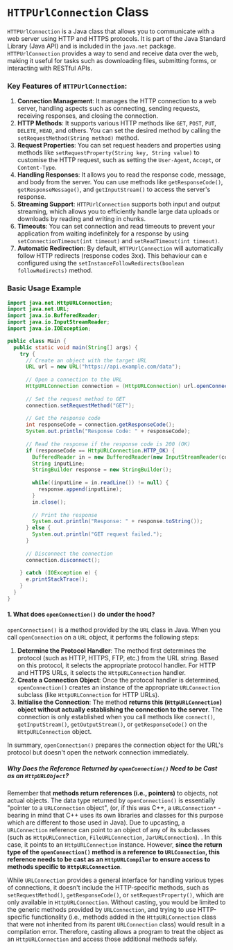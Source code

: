 # `HTTPUrlConnection` Class

`HTTPUrlConnection` is a Java class that allows you to communicate with a web server using HTTP and HTTPS protocols. It is part of the Java Standard Library (Java API) and is included in the `java.net` package. `HTTPUrlConnection` provides a way to send and receive data over the web, making it useful for tasks such as downloading files, submitting forms, or interacting with RESTful APIs.

### Key Features of `HTTPUrlConnection`:

1. **Connection Management**: It manages the HTTP connection to a web server, handling aspects such as connecting, sending requests, receiving responses, and closing the connection.
2. **HTTP Methods**: It supports various HTTP methods like `GET`, `POST`, `PUT`, `DELETE`, `HEAD`, and others. You can set the desired method by calling the `setRequestMethod(String method)` method.
3. **Request Properties**: You can set request headers and properties using methods like `setRequestProperty(String key, String value)` to customise the HTTP request, such as setting the `User-Agent`, `Accept`, or `Content-Type`.
4. **Handling Responses**: It allows you to read the response code, message, and body from the server. You can use methods like `getResponseCode()`, `getResponseMessage()`, and `getInputStream()` to access the server's response.
5. **Streaming Support**: `HTTPUrlConnection` supports both input and output streaming, which allows you to efficiently handle large data uploads or downloads by reading and writing in chunks.
6. **Timeouts**: You can set connection and read timeouts to prevent your application from waiting indefinitely for a response by using `setConnectionTimeout(int timeout)` and `setReadTimeout(int timeout)`.
7. **Automatic Redirection**: By default, `HTTPUrlConnection` will automatically follow HTTP redirects (response codes 3xx). This behaviour can e configured using the `setInstanceFollowRedirects(boolean followRedirects)` method.

### Basic Usage Example

```java
import java.net.HttpURLConnection;
import java.net.URL;
import java.io.BufferedReader;
import java.io.InputStreamReader;
import java.io.IOException;

public class Main {
  public static void main(String[] args) {
    try {
      // Create an object with the target URL
      URL url = new URL("https://api.example.com/data");
      
      // Open a connection to the URL
      HttpURLConnection connection = (HttpURLConnection) url.openConnection();
      
      // Set the request method to GET
      connection.setRequestMethod("GET");
      
      // Get the response code
      int responseCode = connection.getResponseCode();
      System.out.println("Response Code: " + responseCode);
      
      // Read the response if the response code is 200 (OK)
      if (responseCode == HttpURLConnection.HTTP_OK) {
        BufferedReader in = new BufferedReader(new InputStreamReader(connection.getInputStream()));
        String inputLine;
        StringBuilder response = new StringBuilder();
        
        while((inputLine = in.readLine()) != null) {
          response.append(inputLine);
        }
        in.close();
        
        // Print the response
        System.out.println("Response: " + response.toString());
      } else {
        System.out.println("GET request failed.");
      }
      
      // Disconnect the connection
      connection.disconnect();
      
    } catch (IOException e) {
      e.printStackTrace();
    }
  }
}
```



#### 1. What does `openConnection()` do under the hood?

`openConnection()` is a method provided by the `URL` class in Java. When you call `openConnection` on a `URL` object, it performs the following steps:

1. **Determine the Protocol Handler**: The method first determines the protocol (such as HTTP, HTTPS, FTP, etc.) from the URL string. Based on this protocol, it selects the appropriate protocol handler. For HTTP and HTTPS URLs, it selects the `HttpURLConnection` handler.
2. **Create a Connection Object**: Once the protocol handler is determined, `openConnection()` creates an instance of the appropriate `URLConnection` subclass (like `HttpURLConnection` for HTTP URLs).
3. **Initialise the Connection**: The method **returns this (`HttpURLConnection`) object without actually establishing the connection to the server**. The connection is only established when you call methods like `connect()`, `getInputStream()`, `getOutputStream()`, or `getResponseCode()` on the `HttpURLConnection` object.

In summary, `openConnection()` prepares the connection object for the URL's protocol but doesn't open the network connection immediately.

##### Why Does the Reference Returned by `openConnection()` Need to be Cast as an `HttpURLObject`?

Remember that **methods return references (i.e., pointers)** to objects, not actual objects. The data type returned by `openConnection()` is essentially "pointer to a `URLConnection` object", (or, if this was C++, a `URLConnection*` - bearing in mind that C++ uses its own libraries and classes for this purpose which are different to those used in Java). Due to upcasting, a `URLConnection` reference can point to an object of any of its subclasses (such as `HttpURLConnection`, `FileURLConnection`, `JarURLConnection`). . In this case, it points to an `HttpURLConnection` instance. However, **since the return type of the `openConnection()` method is a reference to `URLConnection`, this reference needs to be cast as an `HttpURLCompiler` to ensure access to methods specific to `HttpURLConnection`**.

While `URLConnection` provides a general interface for handling various types of connections, it doesn't include the HTTP-specific methods, such as `setRequestMethod()`, `getResponseCode()`, or `setRequestProperty()`, which are only available in `HttpURLConnection`. Without casting, you would be limited to the generic methods provided by `URLConnection`, and trying to use HTTP-specific functionality (i.e., methods added in the `HttpURLConnection` class that were not inherited from its parent `URLConnection` class) would result in a compilation error. Therefore, casting allows a program to treat the object as an `HttpURLConnection` and access those additional methods safely.





































